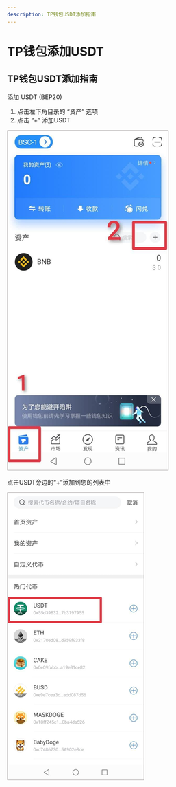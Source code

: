```yaml
---
description: TP钱包USDT添加指南
---
```


# TP钱包添加USDT

## TP钱包USDT添加指南&#x20;

添加 USDT (BEP20)&#x20;

1. 点击左下角目录的 “资产” 选项&#x20;
2. 点击 “+” 添加USDT

![](<../.gitbook/assets/image (21).png>)

点击USDT旁边的“+”添加到您的列表中

![](<../.gitbook/assets/image (38).png>)
